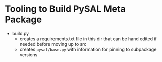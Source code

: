 # Tooling to Build PySAL Meta Package

- build.py
  - creates a requirements.txt file in this dir that can be hand edited if needed before moving up to src
  - creates `pysal/base.py` with information for pinning to subpackage versions
